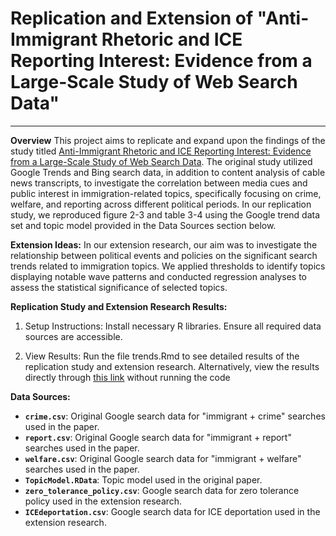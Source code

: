 # **Replication and Extension of "Anti-Immigrant Rhetoric and ICE Reporting Interest: Evidence from a Large-Scale Study of Web Search Data"**
---
**Overview**
This project aims to replicate and expand upon the findings of the study titled [Anti-Immigrant Rhetoric and ICE Reporting Interest: Evidence from a Large-Scale Study of Web Search Data](https://www.cambridge.org/core/journals/british-journal-of-political-science/article/abs/antiimmigrant-rhetoric-and-ice-reporting-interest-evidence-from-a-largescale-study-of-web-search-data/AF982680AEC49AE65CACFD73352A44AD). The original study utilized Google Trends and Bing search data, in addition to content analysis of cable news transcripts, to investigate the correlation between media cues and public interest in immigration-related topics, specifically focusing on crime, welfare, and reporting across different political periods. In our replication study, we reproduced figure 2-3 and table 3-4 using the Google trend data set and topic model provided in the Data Sources section below.

**Extension Ideas:** 
In our extension research, our aim was to investigate the relationship between political events and policies on the significant search trends related to immigration topics. We applied thresholds to identify topics displaying notable wave patterns and conducted regression analyses to assess the statistical significance of selected topics.

**Replication Study and Extension Research Results:**

1.  Setup Instructions:
Install necessary R libraries.
Ensure all required data sources are accessible.

2.  View Results:
Run the file trends.Rmd to see detailed results of the replication study and extension research.
Alternatively, view the results directly through [this link](https://htmlpreview.github.io/?https://github.com/msr-ds3/immigrant-news-2024-group-4/blob/main/trends.html) without running the code

**Data Sources:**
- **`crime.csv`**: Original Google search data for "immigrant + crime" searches used in the paper.
- **`report.csv`**: Original Google search data for "immigrant + report" searches used in the paper.
- **`welfare.csv`**: Original Google search data for "immigrant + welfare" searches used in the paper.
- **`TopicModel.RData`**: Topic model used in the original paper.
- **`zero_tolerance_policy.csv`**: Google search data for zero tolerance policy used in the extension research.
- **`ICEdeportation.csv`**: Google search data for ICE deportation used in the extension research.




